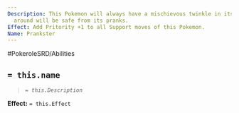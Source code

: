 ```yaml
---
Description: This Pokemon will always have a mischievous twinkle in its eyes, no one
  around will be safe from its pranks.
Effect: Add Pritority +1 to all Support moves of this Pokemon.
Name: Prankster
---
```


#PokeroleSRD/Abilities

## `= this.name`

> *`= this.Description`*

**Effect:** `= this.Effect`
